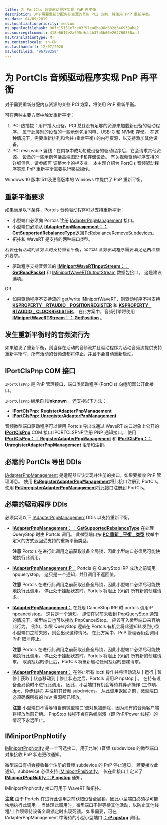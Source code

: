 ```yaml
---
title: 为 PortCls 音频驱动程序实现 PnP 再平衡
description: 对于需要重新分配内存资源的某些 PCI 方案，将使用 PnP 重新平衡。
ms.date: 04/09/2019
ms.localizationpriority: medium
ms.openlocfilehash: 96fc15151e7ce03f97ea6ba98d682d546939aba2
ms.sourcegitcommit: 418e6617e2a695c9cb4b37b5b60e264760858acd
ms.translationtype: MT
ms.contentlocale: zh-CN
ms.lasthandoff: 12/07/2020
ms.locfileid: "96799259"
---
```

# <a name="implement-pnp-rebalance-for-portcls-audio-drivers"></a>为 PortCls 音频驱动程序实现 PnP 再平衡


对于需要重新分配内存资源的某些 PCI 方案，将使用 PnP 重新平衡。

可在两种主要方案中触发重新平衡：

1. PCI 热插拔：用户插入设备，PCI 总线没有足够的资源来加载新设备的驱动程序。 属于此类别的设备的一些示例包括闪电、USB-C 和 NVME 存储。 在这种情况下，需要重新排列和合并 (重新平衡) 的内存资源，以支持添加其他设备。
2. PCI resizeable 竖线：在内存中成功加载设备的驱动程序后，它会请求其他资源。 设备的一些示例包括高端图形卡和存储设备。 有关视频驱动程序支持的详细信息，请参阅可 [调整大小的栏支持](../display/resizable-bar-support.md)。
本主题介绍为 PortCls 音频驱动程序实现 PnP 重新平衡需要执行哪些操作。

Windows 10 版本1511及更高版本的 Windows 中提供了 PnP 重新平衡。

## <a name="span-idrebalance_requirementsspanspan-idrebalance_requirementsspanspan-idrebalance_requirementsspanrebalance-requirements"></a><span id="Rebalance_Requirements"></span><span id="rebalance_requirements"></span><span id="REBALANCE_REQUIREMENTS"></span>重新平衡要求


如果满足以下条件，Portcls 音频驱动程序可以支持重新平衡：

-   小型端口必须向 Portcls 注册 [IAdapterPnpManagement](/windows-hardware/drivers/ddi/portcls/nn-portcls-iadapterpnpmanagement) 接口。
-   小型端口必须从 [**IAdapterPnpManagement：： GetSupportedRebalanceType**](/windows-hardware/drivers/ddi/portcls/nf-portcls-iadapterpnpmanagement-getsupportedrebalancetype)返回 PcRebalanceRemoveSubdevices。
-   拓扑和 WaveRT 是支持的两种端口类型。

若要在有活动的音频流时支持重新平衡，portcls 音频驱动程序需要满足这两项额外要求。

-   驱动程序支持音频流的 [**IMiniportWaveRTInputStream：： GetReadPacket**](/windows-hardware/drivers/ddi/portcls/nf-portcls-iminiportwavertinputstream-getreadpacket) 和 [IMiniportWaveRTOutputStream](/windows-hardware/drivers/ddi/portcls/nn-portcls-iminiportwavertoutputstream) 数据包接口。 这是建议选项。

OR

-   如果驱动程序不支持流的 get/write IMiniportWaveRT，则驱动程序不得支持 [**KSPROPERTY \_ RTAUDIO \_ POSITIONREGISTER**](./ksproperty-rtaudio-positionregister.md) 和 [**KSPROPERTY \_ RTAUDIO \_ CLOCKREGISTER**](./ksproperty-rtaudio-clockregister.md)。 在此方案中，音频引擎将使用 [**IMiniportWaveRTStream：： GetPosition**](/windows-hardware/drivers/ddi/portcls/nf-portcls-iminiportwavertstream-getposition) 。

## <a name="span-idaudio_stream_behavior_when_rebalancing_occursspanspan-idaudio_stream_behavior_when_rebalancing_occursspanspan-idaudio_stream_behavior_when_rebalancing_occursspanaudio-stream-behavior-when-rebalancing-occurs"></a><span id="Audio_Stream_Behavior_When_Rebalancing_Occurs"></span><span id="audio_stream_behavior_when_rebalancing_occurs"></span><span id="AUDIO_STREAM_BEHAVIOR_WHEN_REBALANCING_OCCURS"></span>发生重新平衡时的音频流行为


如果触发了重新平衡，则当存在活动的音频流并且驱动程序为活动音频流提供支持重新平衡时，所有活动的音频流都将停止，并且不会自动重新启动。

## <a name="span-idiportclspnp_com_interfacespanspan-idiportclspnp_com_interfacespanspan-idiportclspnp_com_interfacespaniportclspnp-com-interface"></a><span id="IPortClsPnp_COM_Interface"></span><span id="iportclspnp_com_interface"></span><span id="IPORTCLSPNP_COM_INTERFACE"></span>IPortClsPnp COM 接口


`IPortClsPnp` 是 PnP 管理接口，端口类驱动程序 (PortCls) 向适配器公开此接口。

`IPortClsPnp` 继承自 **IUnknown** ，还支持以下方法：

-   [**IPortClsPnp::RegisterAdapterPnpManagement**](/windows-hardware/drivers/ddi/portcls/nf-portcls-iportclspnp-registeradapterpnpmanagement)
-   [**IPortClsPnp::UnregisterAdapterPnpManagement**](/windows-hardware/drivers/ddi/portcls/nf-portcls-iportclspnp-unregisteradapterpnpmanagement)

音频微型端口驱动程序可以使用 Portcls 导出或通过 WaveRT 端口对象上公开的 [**IPortClsPnp**](/windows-hardware/drivers/ddi/portcls/nn-portcls-iportclspnp) COM 接口 IPORTCLSPNP 注册 PNP 通知接口。 使用 [**IPortClsPnp：： RegisterAdapterPnpManagement**](/windows-hardware/drivers/ddi/portcls/nf-portcls-iportclspnp-registeradapterpnpmanagement) 和 [**IPortClsPnp：： UnregisterAdapterPnpManagement**](/windows-hardware/drivers/ddi/portcls/nf-portcls-iportclspnp-unregisteradapterpnpmanagement) 注册和注销。

## <a name="span-idrequired_portcls_export_ddisspanspan-idrequired_portcls_export_ddisspanspan-idrequired_portcls_export_ddisspanrequired-portcls-export-ddis"></a><span id="Required_PortCls_Export_DDIs"></span><span id="required_portcls_export_ddis"></span><span id="REQUIRED_PORTCLS_EXPORT_DDIS"></span>必需的 PortCls 导出 DDIs


[IAdapterPnpManagement](/windows-hardware/drivers/ddi/portcls/nn-portcls-iadapterpnpmanagement) 是适配器应该实现并注册的接口，如果要接收 PnP 管理消息。 使用 [**PcRegisterAdapterPnpManagement**](/windows-hardware/drivers/ddi/portcls/nf-portcls-pcregisteradapterpnpmanagement)将此接口注册到 PortCls。 使用 [**PcUnregisterAdapterPnpManagement**](/windows-hardware/drivers/ddi/portcls/nf-portcls-pcunregisteradapterpnpmanagement)将此接口注册到 PortCls。

## <a name="span-idrequired_driver_ddisspanspan-idrequired_driver_ddisspanspan-idrequired_driver_ddisspanrequired-driver-ddis"></a><span id="Required_Driver_DDIs"></span><span id="required_driver_ddis"></span><span id="REQUIRED_DRIVER_DDIS"></span>必需的驱动程序 DDIs


必须实现以下 [IAdapterPnpManagement](/windows-hardware/drivers/ddi/portcls/nn-portcls-iadapterpnpmanagement) DDIs 以支持重新平衡。

-   [**IAdapterPnpManagement：： GetSupportedRebalanceType**](/windows-hardware/drivers/ddi/portcls/nf-portcls-iadapterpnpmanagement-getsupportedrebalancetype) 在处理 QueryStop 时由 Portcls 调用。 此微型端口按 [**PC 重新 \_ 平衡 \_ 类型**](/windows-hardware/drivers/ddi/portcls/ne-portcls-pc_rebalance_type) 枚举中定义的方式返回受支持的重新平衡类型。

    **注意**  Portcls 在进行此调用之前获取设备全局锁，因此小型端口必须尽可能快地执行此调用。

     

-   [**IAdapterPnpManagement:P：**](/windows-hardware/drivers/ddi/portcls/nf-portcls-iadapterpnpmanagement-pnpquerystop) Portcls 在 QueryStop IRP 成功之前调用 npquerystop。 这只是一个通知，并且调用不返回值。

    **注意**  Portcls 在进行此调用之前获取设备全局锁，因此小型端口必须尽可能快地执行此调用。 停止处于挂起状态时，Portcls 将阻止 (保留) 所有新的创建请求。

     

-   [**IAdapterPnpManagement：**](/windows-hardware/drivers/ddi/portcls/nf-portcls-iadapterpnpmanagement-pnpcancelstop) 在处理 CanceStop IRP 时 portcls 调用:P npcancelstop。 这只是一个通知。 即使在以前未收到 PnpQueryStop 通知的情况下，微型端口也可以接收 PnpCancelStop。 应该写入微型端口来容纳此行为。 例如，如果 QueryStop 逻辑在 Portcls 有机会将此通知转发到小型小型端口之前失败，则会出现这种情况。 在此方案中，PnP 管理器仍会调用 PnP 取消停止。

    **注意**  Portcls 在进行此调用之前获取设备全局锁，因此小型端口必须尽可能快地执行此调用。 停止处于挂起状态时，Portcls 将阻止 (保留) 所有新的创建请求。 取消挂起的停止后，PortCls 将重新启动任何挂起的创建请求。

     

-   [**IAdapterPnpManagement：**](/windows-hardware/drivers/ddi/portcls/nf-portcls-iadapterpnpmanagement-pnpstop) 在停止所有 Ioctl 操作并将活动流从 \[ 运行 | 暂停 | 获取 \] 状态移动到 \[ 停止状态之后，Portcls 调用:P npstop \] 。 在持有设备全局锁时不进行此调用。 因此，小型端口有机会等待其异步操作 (工作项、dpc、异步线程) 并注销其音频 subdevices。 从此调用返回之前，微型端口必须确保所有的 h/w 资源都已释放。

    **注意**  小型端口不得等待当前微型端口/流对象被删除，因为现有的音频客户端将释放当前句柄。 PnpStop 线程不会在系统崩溃（即 PnP/Power 线程）的情况下永远阻止。

     

## <a name="span-id_iminiportpnpnotifyspanspan-id_iminiportpnpnotifyspanspan-id_iminiportpnpnotifyspan-iminiportpnpnotify"></a><span id="_IMiniportPnpNotify"></span><span id="_iminiportpnpnotify"></span><span id="_IMINIPORTPNPNOTIFY"></span> IMiniportPnpNotify


[IMiniportPnpNotify](/windows-hardware/drivers/ddi/portcls/nn-portcls-iminiportpnpnotify) 是一个可选接口，用于允许)  (音频 subdevices 的微型端口对象接收 PnP 状态更改通知。

微型端口有机会接收每个注册的音频 subdevice 的 PnP 停止通知。 若要接收此通知，subdevice 必须支持 [IMiniportPnpNotify](/windows-hardware/drivers/ddi/portcls/nn-portcls-iminiportpnpnotify)。 仅在此接口上定义了 [**IMiniportPnpNotify：:P npstop**](/windows-hardware/drivers/ddi/portcls/nf-portcls-iminiportpnpnotify-pnpstop) 通知。

IMiniportPnpNotify 接口可用于 WaveRT 和拓扑。

**注意**  由于 Portcls 在进行此调用之前获取设备全局锁，因此小型端口必须尽可能快地执行此调用。 当处理此调用时，微型端口不得等待其他活动，以防止其他线程/工作项等待设备全局锁定时出现死锁。 如果需要，可在 IAdapterPnpManagement 中等待的小型小型端口 [**：:P npstop**](/windows-hardware/drivers/ddi/portcls/nf-portcls-iadapterpnpmanagement-pnpstop) 调用。
